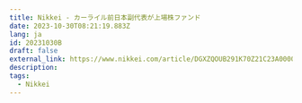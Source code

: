 ```yaml
---
title: Nikkei - カーライル前日本副代表が上場株ファンド
date: 2023-10-30T08:21:19.883Z
lang: ja
id: 20231030B
draft: false
external_link: https://www.nikkei.com/article/DGXZQOUB291K70Z21C23A0000000/
description: 
tags:
  - Nikkei
---
```

